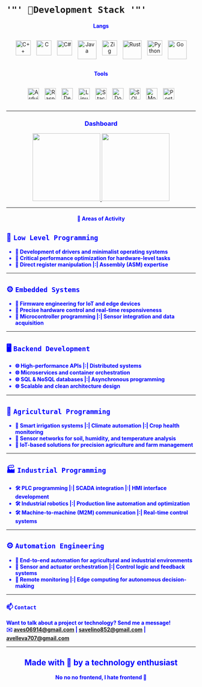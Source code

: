 # `'"' 🔋Development Stack '"'`  
 
<div align="center">
    <h4><strong style="color: blue;">Langs</strong></h4>
</div>
<div align="center">
    <div style="display: flex; flex-wrap: wrap; justify-content: center; gap: 15px; margin: 30px 0;">
        <!-- Tecnologias existentes -->
        <a href="https://isocpp.org/" target="_blank" title="C++">
            <img src="https://upload.wikimedia.org/wikipedia/commons/thumb/1/18/ISO_C%2B%2B_Logo.svg/1822px-ISO_C%2B%2B_Logo.svg.png" alt="C++" width="40" height="40">
        </a>
        <a href="https://www.iso.org/standard/74528.html" target="_blank" title="C">
            <img src="https://upload.wikimedia.org/wikipedia/commons/thumb/1/18/C_Programming_Language.svg/926px-C_Programming_Language.svg.png" alt="C" width="40" height="40">
        </a>
        <a href="https://dotnet.microsoft.com/" target="_blank" title="C#">
            <img src="https://upload.wikimedia.org/wikipedia/commons/thumb/b/bd/Logo_C_sharp.svg/1820px-Logo_C_sharp.svg.png" alt="C#" width="40" height="40">
        </a>
        <a href="https://www.java.com/" target="_blank" title="Java">
            <img src="https://scoop-cms.s3-eu-west-1.amazonaws.com/55e853c7ca2f3a596c8b4568/java-mascot-min.png" alt="Java" width="50" height="50">
        </a>
        <a href="https://ziglang.org/" target="_blank" title="Zig">
            <img src="https://cdn.icon-icons.com/icons2/2699/PNG/512/ziglang_logo_icon_170660.png" alt="Zig" width="40" height="40">
        </a>
        <a href="https://www.rust-lang.org/" target="_blank" title="Rust">
            <img src="https://www.rust-lang.org/static/images/wasm-ferris.png" alt="Rust" width="50" height="50">
        </a>
        <a href="https://www.python.org/" target="_blank" title="Python">
            <img src="https://upload.wikimedia.org/wikipedia/commons/thumb/0/0a/Python.svg/1200px-Python.svg.png" alt="Python" width="40" height="40">
        </a>
        <a href="https://go.dev/" target="_blank" title="Go">
            <img src="https://golang.halfiisland.com/logo.png" alt="Go" width="50" height="50">
        </a>
    </div>
</div>
<div align="center">
    <h4><strong style="color: blue;">Tools</strong></h4>
</div>
<div align="center">
    <div style="display: flex; flex-wrap: wrap; justify-content: center; gap: 15px; margin: 30px 0;">
        <!-- Tecnologias existentes -->
        <a href="https://www.arduino.cc/" target="_blank" title="Arduino">
            <img src="https://upload.wikimedia.org/wikipedia/commons/8/87/Arduino_Logo.svg" alt="Arduino" width="30" height="30">
        </a>
        <a href="https://www.raspberrypi.org/" target="_blank" title="Raspberry Pi">
            <img src="https://upload.wikimedia.org/wikipedia/en/thumb/c/cb/Raspberry_Pi_Logo.svg/1920px-Raspberry_Pi_Logo.svg.png" alt="Raspberry Pi" width="30" height="30">
        </a>
         <a href="https://www.deepseek.com/" target="_blank" title="DeepSeek">
            <img src="https://alice.dev/wp-content/uploads/2025/01/deepseek-ai-icon-seeklogo.png" alt="DeepSeek" width="30" height="30">
        </a>
        <a href="https://www.linux.org/" target="_blank" title="Linux">
            <img src="https://upload.wikimedia.org/wikipedia/commons/a/af/Tux.png" alt="Linux" width="30" height="30">
        </a>
        <a href="https://stackoverflow.com/" target="_blank" title="Stack Overflow">
            <img src="https://upload.wikimedia.org/wikipedia/commons/e/ef/Stack_Overflow_icon.svg" alt="Stack Overflow" width="30" height="30">
        </a>
        <a href="https://www.docker.com/" target="_blank" title="Docker">
            <img src="https://miro.medium.com/1*SJryNEZi8mugN4guNayofw.png" alt="Docker" width="30" height="30">
        </a>
        <a href="https://www.microsoft.com/sql-server/" target="_blank" title="SQL Server">
            <img src="https://lirp.cdn-website.com/9e5fcf4a/dms3rep/multi/opt/SQL-Server-Logo-640w.jpg" alt="SQL Server" width="30" height="30">
        </a>
        <a href="https://www.mongodb.com/" target="_blank" title="MongoDB">
            <img src="https://www.mongodb.com/assets/images/global/leaf.png" alt="MongoDB" width="30" height="30">
        </a>
        <a href="https://www.postgresql.org/" target="_blank" title="PostgreSQL">
            <img src="https://www.postgresql.org/media/img/about/press/elephant.png" alt="PostgreSQL" width="30" height="30">
        </a>
    </div>
</div>

---

<div align="center">
    <h3><strong style="color: blue;">Dashboard</strong></h3>
  <a href="https://github.com/llsavelino">
    <img height="180em" src="https://github-readme-stats.vercel.app/api/top-langs/?username=llsavelino&theme=dracula&hide_border=true&layout=compact"/>
    <img height="180em" src="https://github-readme-stats.vercel.app/api?username=llsavelino&count_private=true&include_all_commits=true&show_icons=true&theme=dracula&hide_border=true&show_owner=true"/>
  </a>
</div>

---

<div align="center"><h4><strong style="color: blue;"><p>🎯 Areas of Activity</p></h4></div>

## 🔧 `Low Level Programming`  
- 🔹 Development of drivers and minimalist operating systems  
- 🔹 Critical performance optimization for hardware-level tasks  
- 🔹 Direct register manipulation |:| Assembly (ASM) expertise  

---

## ⚙️ `Embedded Systems`  
- 🔺 Firmware engineering for IoT and edge devices  
- 🔺 Precise hardware control and real-time responsiveness  
- 🔺 Microcontroller programming |:| Sensor integration and data acquisition  

---

## 🖥️ `Backend Development`  
- 🌐 High-performance APIs |:| Distributed systems
- 🌐 Microservices and container orchestration
- 🌐 SQL & NoSQL databases |:| Asynchronous programming
- 🌐 Scalable and clean architecture design  

---

## 🌱 `Agricultural Programming`  
- 🌾 Smart irrigation systems |:| Climate automation |:| Crop health monitoring  
- 🌾 Sensor networks for soil, humidity, and temperature analysis  
- 🌾 IoT-based solutions for precision agriculture and farm management  

---

## 🏭 `Industrial Programming`  
- 🛠️ PLC programming |:| SCADA integration |:| HMI interface development  
- 🛠️ Industrial robotics |:| Production line automation and optimization  
- 🛠️ Machine-to-machine (M2M) communication |:| Real-time control systems  

---

## ⚙️ `Automation Engineering`  
- 🤖 End-to-end automation for agricultural and industrial environments  
- 🤖 Sensor and actuator orchestration |:| Control logic and feedback systems  
- 🤖 Remote monitoring |:| Edge computing for autonomous decision-making  

---

### 📫 `Contact`  
Want to talk about a project or technology? **Send me a message!**  
✉️ [aves06914@gmail.com](mailto:aves06914@gmail.com) | [savelino852@gmail.com](mailto:savelino852@gmail.com) | [avelleva707@gmail.com](mailto:avelleva707@gmail.com)

---
<h2 align="center">Made with 💙 by a technology enthusiast</h2>
<p align="center">No no no frontend, I hate frontend 🤡</p>
